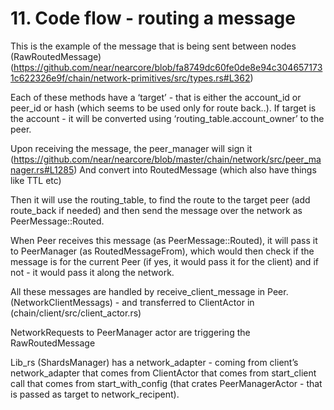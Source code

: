 # 11. Code flow - routing a message
This is the example of the message that is being sent between nodes (RawRoutedMessage) (https://github.com/near/nearcore/blob/fa8749dc60fe0de8e94c3046571731c622326e9f/chain/network-primitives/src/types.rs#L362)

Each of these methods have a ‘target’ - that is either the account_id or peer_id or hash (which seems to be used only for route back..). If target is the account - it will be converted using ‘routing_table.account_owner’ to the peer.

Upon receiving the message, the peer_manager will sign it (https://github.com/near/nearcore/blob/master/chain/network/src/peer_manager.rs#L1285)
And convert into RoutedMessage (which also have things like TTL etc)

Then it will use the routing_table, to find the route to the target peer (add route_back if needed) and then send the message over the network as PeerMessage::Routed.

When Peer receives this message (as PeerMessage::Routed), it will pass it to PeerManager (as RoutedMessageFrom), which would then check if the message is for the current Peer (if yes, it would pass it for the client) and if not - it would pass it along the network.

All these messages are handled by receive_client_message in Peer. (NetworkClientMessags) - and transferred to ClientActor in (chain/client/src/client_actor.rs)


NetworkRequests to PeerManager actor are triggering the RawRoutedMessage

Lib_rs (ShardsManager) has a network_adapter - coming from client’s network_adapter that comes from ClientActor that comes from start_client call that comes from start_with_config
(that crates PeerManagerActor - that is passed as target to network_recipent).
